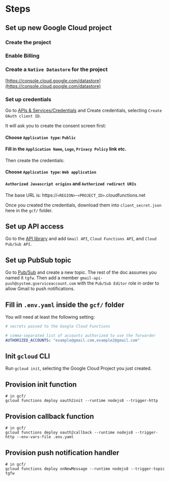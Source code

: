 # Steps

## Set up new Google Cloud project

### Create the project

### Enable Billing

### Create a `Native Datastore` for the project
[https://console.cloud.google.com/datastore](https://console.cloud.google.com/datastore)

### Set up credentials

Go to [APIs & Services/Credentials](https://console.cloud.google.com/apis/credentials) and Create credentials, selecting `Create OAuth client ID`.

It will ask you to create the consent screen first:

#### Choose `Application type`: `Public`
#### Fill in the `Application Name`, `Logo`, `Privacy Policy` link etc.

 
Then create the credentials:
#### Choose `Application type`: `Web application`
#### `Authorized Javascript origins` and `Authorized redirect URIs`
The base URL is: https://`<REGION>`-`<PROJECT_ID>`.cloudfunctions.net



Once you created the credentials, download them into `client_secret.json` here in the `gcf/` folder.

## Set up API access
Go to the [API library](https://console.cloud.google.com/apis/library) and add `Gmail API`, `Cloud Functions API`, and `Cloud Pub/Sub API`.

## Set up PubSub topic
Go to [Pub/Sub](https://console.cloud.google.com/cloudpubsub) and create a new topic. The rest of the doc assumes you named it `tgfw`.
Then add a member `gmail-api-push@system.gserviceaccount.com` with the `Pub/Sub Editor` role in order to allow Gmail to push notifications.

## Fill in `.env.yaml` inside the `gcf/` folder
You will need at least the following setting:
```yaml
# secrets passed to the Google Cloud Functions

# comma-separated list of accounts authorized to use the forwarder
AUTHORIZED_ACCOUNTS: "example@gmail.com,example2@gmail.com"
```

## Init `gcloud` CLI
Run `gcloud init`, selecting the Google Cloud Project you just created.


## Provision init function
```
# in gcf/
gcloud functions deploy oauth2init --runtime nodejs8 --trigger-http
```

## Provision callback function
```
# in gcf/
gcloud functions deploy oauth2callback --runtime nodejs8 --trigger-http --env-vars-file .env.yaml
```

## Provision push notification handler
```
# in gcf/
gcloud functions deploy onNewMessage --runtime nodejs8 --trigger-topic tgfw
```

